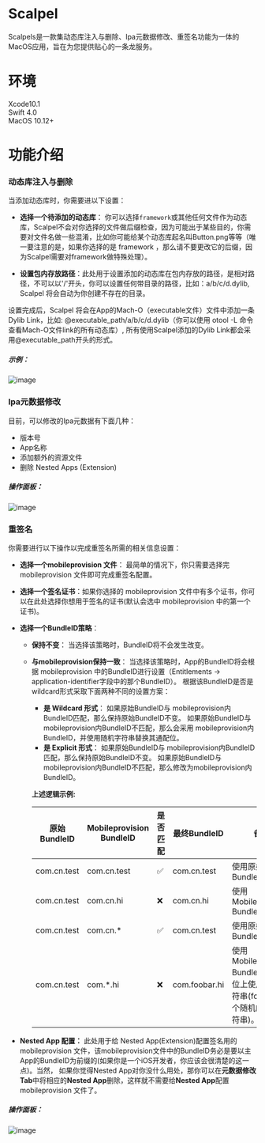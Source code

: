 # Scalpel
Scalpels是一款集动态库注入与删除、Ipa元数据修改、重签名功能为一体的MacOS应用，旨在为您提供贴心的一条龙服务。

# 环境
Xcode10.1<br/>
Swift 4.0<br/>
MacOS 10.12+

# 功能介绍
### 动态库注入与删除
当添加动态库时，你需要进以下设置：
* **选择一个待添加的动态库**： 你可以选择```framework```或其他任何文件作为动态库，Scalpel不会对你选择的文件做后缀检查，因为可能出于某些目的，你需要对文件名做一些混淆，比如你可能给某个动态库起名叫Button.png等等（唯一要注意的是，如果你选择的是 framework ，那么请不要更改它的后缀，因为Scalpel需要对framework做特殊处理）。

* **设置包内存放路径**：此处用于设置添加的动态库在包内存放的路径，是相对路径，不可以以'/'开头，你可以设置任何带目录的路径，比如：a/b/c/d.dylib, Scalpel 将会自动为你创建不存在的目录。

设置完成后，Scalpel 将会在App的Mach-O（executable文件）文件中添加一条Dylib Link，比如: @executable_path/a/b/c/d.dylib（你可以使用 otool -L 命令查看Mach-O文件link的所有动态库）, 所有使用Scalpel添加的Dylib Link都会采用@executable_path开头的形式。<br/>

##### 示例：
![image](https://raw.githubusercontent.com/cjsliuj/ScalpelDocResource/master/DylibLinkAddExample.gif)

### Ipa元数据修改
目前，可以修改的Ipa元数据有下面几种：
* 版本号
* App名称
* 添加额外的资源文件
* 删除 Nested Apps (Extension)

##### 操作面板：
![image](https://raw.githubusercontent.com/cjsliuj/ScalpelDocResource/master/IpaMetaDataEditTab.png)

### 重签名
你需要进行以下操作以完成重签名所需的相关信息设置：
* **选择一个mobileprovision 文件**： 最简单的情况下，你只需要选择完 mobileprovision 文件即可完成重签名配置。
* **选择一个签名证书**：如果你选择的 mobileprovision 文件中有多个证书，你可以在此处选择你想用于签名的证书(默认会选中 mobileprovision 中的第一个证书)。
* **选择一个BundleID策略**： 
    * **保持不变**： 当选择该策略时，BundleID将不会发生改变。

    * **与mobileprovision保持一致**： 当选择该策略时，App的BundleID将会根据 mobileprovision 中的BundleID进行设置（Entitlements -> application-identifier字段中的那个BundleID）。
    根据该BundleID是否是wildcard形式采取下面两种不同的设置方案：
	    * **是 Wildcard 形式**：
		 如果原始BundleID与 mobileprovision内BundleID匹配，那么保持原始BundleID不变。
		 如果原始BundleID与 mobileprovision内BundleID不匹配，那么会采用 mobileprovision内BundleID，并使用随机字符串替换其通配位。
	    * **是 Explicit 形式**：
		 如果原始BundleID与 mobileprovision内BundleID匹配，那么保持原始BundleID不变。
		 如果原始BundleID与 mobileprovision内BundleID不匹配，那么修改为mobileprovision内BundleID。

        **上述逻辑示例:**

        原始BundleID | Mobileprovision BundleID |  是否匹配 | 最终BundleID | 备注
        ---|---|---|---|---
        com.cn.test |  com.cn.test | ✅| com.cn.test|使用原始BundleID
        com.cn.test | com.cn.hi| ❌| com.cn.hi|使用Mobileprovision BundleID
        com.cn.test | com.cn.* | ✅| com.cn.test|使用原始BundleID
        com.cn.test | com.*.hi | ❌| com.foobar.hi|使用Mobileprovision BundleID，通配位上使用随机字符串(foobar是一个随机的任意字符串)。


* **Nested App 配置：** 此处用于给 Nested App(Extension)配置签名用的 mobileprovision 文件，该mobileprovision文件中的BundleID务必是要以主App的BundleID为前缀的(如果你是一个iOS开发者，你应该会很清楚的这一点)。当然， 如果你觉得Nested App对你没什么用处，那你可以在**元数据修改 Tab**中将相应的**Nested App**删除，这样就不需要给**Nested App**配置 mobileprovision 文件了。

##### 操作面板：
![image](https://raw.githubusercontent.com/cjsliuj/ScalpelDocResource/master/ResignConfigTab.png)
